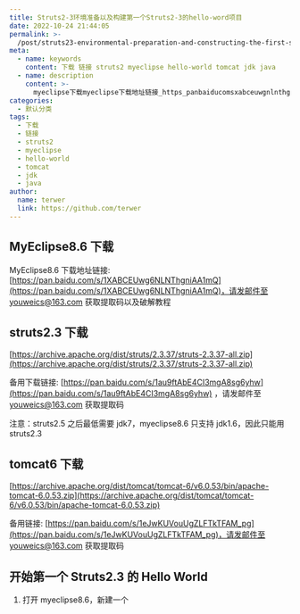 ```yaml
---
title: Struts2-3环境准备以及构建第一个Struts2-3的hello-word项目
date: 2022-10-24 21:44:05
permalink: >-
  /post/struts23-environmental-preparation-and-constructing-the-first-struts23-helloword-project-z13zigc.html
meta:
  - name: keywords
    content: 下载 链接 struts2 myeclipse hello-world tomcat jdk java
  - name: description
    content: >-
      myeclipse下载myeclipse下载地址链接_https_panbaiducomsxabceuwgnlnthgniaamq请发邮件至youweics@com获取提取码以及破解教程struts下载https_archiveapacheorgdiststrutsstrutsallzip备用下载链接_https_panbaiducomsauftabecimgasgyhw请发邮件至youweics@com获取提取码注意_struts之后最低需要jdkmyeclipse只支持jdk因此只能用strutsto
categories:
  - 默认分类
tags:
  - 下载
  - 链接
  - struts2
  - myeclipse
  - hello-world
  - tomcat
  - jdk
  - java
author:
  name: terwer
  link: https://github.com/terwer
---
```



## MyEclipse8.6 下载

MyEclipse8.6 下载地址链接: [https://pan.baidu.com/s/1XABCEUwg6NLNThgniAA1mQ](https://pan.baidu.com/s/1XABCEUwg6NLNThgniAA1mQ)，请发邮件至 youweics@163.com 获取提取码以及破解教程

## struts2.3 下载

[https://archive.apache.org/dist/struts/2.3.37/struts-2.3.37-all.zip](https://archive.apache.org/dist/struts/2.3.37/struts-2.3.37-all.zip)

备用下载链接: [https://pan.baidu.com/s/1au9ftAbE4CI3mgA8sg6yhw](https://pan.baidu.com/s/1au9ftAbE4CI3mgA8sg6yhw) ，请发邮件至 youweics@163.com 获取提取码

注意：struts2.5 之后最低需要 jdk7，myeclipse8.6 只支持 jdk1.6，因此只能用 struts2.3

## tomcat6 下载

[https://archive.apache.org/dist/tomcat/tomcat-6/v6.0.53/bin/apache-tomcat-6.0.53.zip](https://archive.apache.org/dist/tomcat/tomcat-6/v6.0.53/bin/apache-tomcat-6.0.53.zip)

备用链接: [https://pan.baidu.com/s/1eJwKUVouUgZLFTkTFAM_pg](https://pan.baidu.com/s/1eJwKUVouUgZLFTkTFAM_pg)，请发邮件至 youweics@163.com 获取提取码

## 开始第一个 Struts2.3 的 Hello World

1. 打开 myeclipse8.6，新建一个

‍

